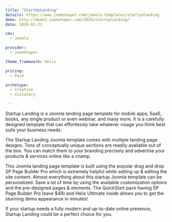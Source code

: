 ```yaml
---
title: "StartUpLanding"
details: https://www.joomshaper.com/joomla-templates/startuplanding
demo: http://demo2.joomshaper.com/2020/startuplanding/
date: 2020-01-22

cms: 
  - Joomla

provider:
  - JoomShaper

theme_framework: Helix

pricing:
  - Paid

archetype:
  - Creative
  - Visionary

---
```


Startup Landing is a Joomla landing page template for mobile apps, SaaS, books, any single product or even webinar, and many more. It is a carefully designed template that can effortlessly take whatever visage you think best suits your business needs.

The Startup Landing Joomla template comes with multiple landing page designs. Tons of conceptually unique sections are readily available out of the box. You can match them to your branding precisely and advertise your products & services online like a champ.

This Joomla landing page template is built using the popular drag and drop SP Page Builder Pro which is extremely helpful while setting up & editing the site content. Almost everything about this startup Joomla template can be personalized. Save a lot of time by using the available customization options and the pre-designed pages & elements. The QuickStart pack having SP Page Builder Pro (save $49) and Helix Ultimate inside allows you to get the stunning demo appearance in minutes!

If your startup needs a fully modern and up-to-date online presence, Startup Landing could be a perfect choice for you.





